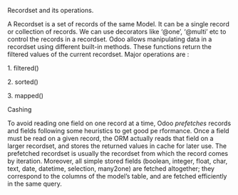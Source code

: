 
Recordset and its operations.

A Recordset is a set of records of the same Model. It can be a single record or collection of records. We can use decorators like ‘@one’, ‘@multi’ etc to control the records in a recordset. Odoo allows manipulating data in a recordset using different built-in methods. These functions return the filtered values of the current recordset. Major operations are :

1. filtered()

2. sorted()

3. mapped()

Cashing 

To avoid reading one field on one record at a time, Odoo _prefetches_ records and fields following some heuristics to get good pe
rformance. Once a field must be read on a given record, the ORM actually reads that field on a larger recordset, and stores the returned values in cache for later use. The prefetched recordset is usually the recordset from which the record comes by iteration. Moreover, all simple stored fields (boolean, integer, float, char, text, date, datetime, selection, many2one) are fetched altogether; they correspond to the columns of the model’s table, and are fetched efficiently in the same query.